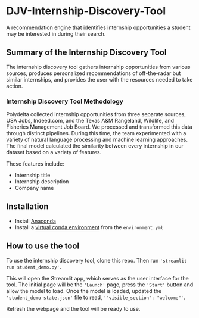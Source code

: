 # DJV-Internship-Discovery-Tool #
A recommendation engine that identifies internship opportunities a student may be interested in during their search.

## Summary of the Internship Discovery Tool ##
The internship discovery tool gathers internship opportunities from various sources, produces personalized recommendations of off-the-radar but similar internships, and provides the user with the resources needed to take action. 

### Internship Discovery Tool Methodology ###
Polydelta collected internship opportunities from three separate sources, USA Jobs, Indeed.com, and the Texas A&M Rangeland, Wildlife, and Fisheries Management Job Board. We processed and transformed this data through distinct pipelines. During this time, the team experimented with a variety of natural language processing and machine learning approaches. The final model calculated the similarity between every internship in our dataset based on a variety of features.

These features include:
- Internship title
- Internship description
- Company name

## Installation ##
- Install [Anaconda](https://docs.anaconda.com/anaconda/install/index.html)
- Install a [virtual conda environment](https://docs.conda.io/projects/conda/en/latest/user-guide/tasks/manage-environments.html) from the `environment.yml`

## How to use the tool ##
To use the internship discovery tool, clone this repo. Then run `'streamlit run student_demo.py'`.

This will open the Streamlit app, which serves as the user interface for the tool. The initial page will be the `'Launch'` page, press the `'Start'` button and allow the model to load. Once the model is loaded, updated the `'student_demo-state.json'` file to read, `'"visible_section": "welcome"'`. 

Refresh the webpage and the tool will be ready to use.
